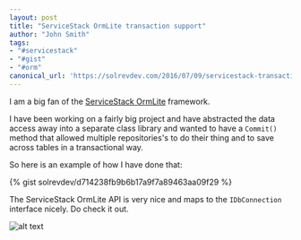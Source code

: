 ```yaml
---
layout: post
title: "ServiceStack OrmLite transaction support"
author: "John Smith"
tags:
- "#servicestack"
- "#gist"
- "#orm"
canonical_url: 'https://solrevdev.com/2016/07/09/servicestack-transactions.html'
---
```


I am a big fan of the [ServiceStack OrmLite](https://github.com/ServiceStack/ServiceStack.OrmLite) framework.

I have  been working on a fairly big project and have abstracted the data access away into a separate class library and wanted to have a `Commit()` method that allowed multiple repositories's to do their thing and to save across tables in a transactional way.

So here is an example of how I have done that:

{% gist solrevdev/d714238fb9b6b17a9f7a89463aa09f29 %}

The ServiceStack OrmLite API is very nice and maps to the `IDbConnection`   interface nicely. Do check it out.

![alt text](https://raw.githubusercontent.com/ServiceStack/Assets/master/img/ormlite/OrmLiteApi.png "ServiceStack OrmLite Interface Image")





